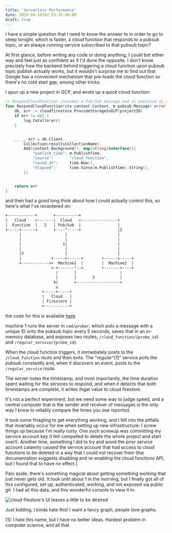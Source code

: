 ```yaml
---
title: 'Serverless Performance'
date: 2019-04-16T02:23:35-06:00
draft: true
---
```


I have a simple question that I need to know the answer to in order to go to sleep tonight: which is faster, a cloud function that responds to a pubsub topic, or an always-running service subscribed to that pubsub topic?

At first glance, before writing any code or doing anything, I could bet either way and feel just as confident as if I'd done the opposite. I don't know precisely how the backend behind triggering a cloud function upon pubsub topic publish actually works, but it wouldn't surprise me to find out that Google has a convenient mechanism that pre-loads the cloud function so there's no cold start gap, among other tricks.

I spun up a new project in GCP, and wrote up a quick cloud function:

```go
// RespondCloudFunction consumes a Pub/Sub message and is executed as a cloud function
func RespondCloudFunction(ctx context.Context, m pubsub.Message) error {
    db, err := cloudfirestore.ProvideStorageInGCP(projectID)
    if err != nil {
        log.Fatalln(err)
    }


    _, _, err = db.Client.
        Collection(resultsCollectionName).
        Add(context.Background(), map[string]interface{}{
            "publish_time": m.PublishTime,
            "source":       "cloud_function",
            "saved_at":     time.Now(),
            "elapsed":      time.Since(m.PublishTime).String(),
        })


    return err
}

```

and then had a good long think about how I could actually control this, so here's what I've recentered on:

```txt
+------------+       +----------+
|   Cloud    <-------|  Cloud   <----------------+
|  Function  |   2   | Pub/Sub  |                |
+-----+------+       +----^-----+                |2
      |                   |                      |
      |                   |                      |
      |                  1|                      |
      |                   |                      |
      |3                  |                      |
      |             +-----+------+        +------v-----+
      +------------>+  Machine1  |        |  Machine2  |
                    +-+-------^--+        +-------+----+
                      |       |                   |
                      |       |       3           |
                     4|       +-------------------+
                      v
                +-----+-----+
                |   Cloud   |
                | Firestore |
                +-----------+
```

the code for this is available [here](https://gitlab.com/verygoodsoftwarenotvirus/prototypes/tree/26cb2028f8174ee89229523d5d94542c2f94cb03/serverless)

machine 1 runs the server in `cmd/prober`, which puts a message with a unique ID onto the pubsub topic every 5 seconds, saves that in an in-memory database, and exposes two routes, `/cloud_function/{probe_id}` and `/regular_service/{probe_id}`.

When the cloud function triggers, it immediately posts to the `/cloud_function` route and then exits. The "regular^[1]" service polls the pubsub constantly and, when it discovers an event, posts to the `/regular_service` route.

The server notes the timestamp, and most importantly, the time duration spent waiting for the services to respond, and when it detects that both timestamps are complete, it writes thgat value to cloud firestore.

It's not a perfect experiment, but we need some way to judge speed, and a central computer that is the sender and receiver of messages is the only way I know to reliably compare the times you see reported.

It took some finagling to get everything working, and I fell into the pitfalls that invariably occur for me when setting up new infrastructure: I screw things up because I'm really rusty. One such screwup was committing my service account key (I felt compelled to delete the whole project and start over!). Another time, something I did to try and avoid the prior service account calamity caused the service account that had access to cloud functions to be deleted in a way that I could not recover from (the documentation suggests disabling and re-enabling the cloud functions API, but I found that to have no effect.)

Pain aside, there's something magical about getting something working that just never gets old. It took until about 1 in the morning, but I finally got all of this configured, set up, authenticated, working, and not exposed via public git. I had all this data, and this wonderful console to view it in:

![cloud filestore's UI leaves a little to be desired](/serverless-performance/cloud-filestore.png)

Just kidding, I kinda hate this! I want a fancy graph, people love graphs.

[1]: I hate this name, but I have no better ideas. Hardest problem in computer science, and all that.
